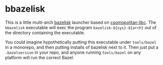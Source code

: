 # bbazelisk

This is a little multi-arch [bazelisk][0] launcher based on [csomopolitan libc][1].
The `bbazelisk` executable will exec the program `bazelisk-${sys}-${arch}`
out of the directory containing the executable.

You could imagine hypothetically putting this executable under `tools/bazel` in a monorepo,
and then putting installs of bazelisk next to it. Then just put a `.bazelversion` in your repo,
and anyone running `tools/bazel` on any platform will run the correct Bazel.

[0]: https://github.com/bazelbuild/bazelisk
[1]: https://justine.lol/ape.html
